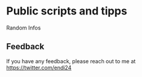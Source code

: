 # Public scripts and tipps

Random Infos


## Feedback

If you have any feedback, please reach out to me at https://twitter.com/endi24


  

